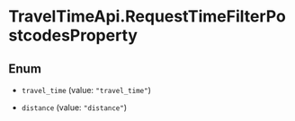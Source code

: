 # TravelTimeApi.RequestTimeFilterPostcodesProperty

## Enum


* `travel_time` (value: `"travel_time"`)

* `distance` (value: `"distance"`)


